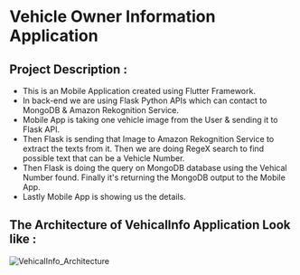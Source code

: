 # Vehicle Owner Information Application
## Project Description :
- This is an Mobile Application created using Flutter Framework.
- In back-end we are using Flask Python APIs which can contact to MongoDB & Amazon Rekognition Service.
- Mobile App is taking one vehicle image from the User & sending it to Flask API.
- Then Flask is sending that Image to Amazon Rekognition Service to extract the texts from it. Then we are doing RegeX search to find possible text that can be a Vehicle Number.
- Then Flask is doing the query on MongoDB database using the Vehical Number found. Finally it's returning the MongoDB output to the Mobile App.
- Lastly Mobile App is showing us the details.

## The Architecture of VehicalInfo Application Look like :
![VehicalInfo_Architecture](VehicalInfo_Architecture.png)
